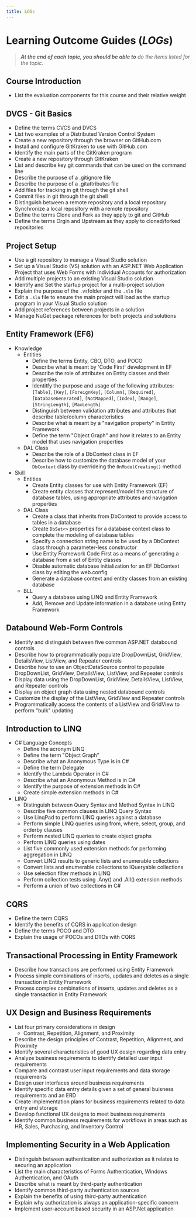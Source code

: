 ```yaml
---
title: LOGs
---
```

# Learning Outcome Guides (*LOGs*)

> ***At the end of each topic, you should be able to** do the items listed for the topic.*

## Course Introduction

- List the evaluation components for this course and their relative weight

## DVCS - Git Basics

- Define the terms CVCS and DVCS
- List two examples of a Distributed Version Control System
- Create a new repository through the browser on GitHub.com
- Install and configure GitKraken to use with GitHub.com
- Identify the main parts of the GitKraken program
- Create a new repository through GitKraken
- List and describe key git commands that can be used on the command line
- Describe the purpose of a .gitignore file
- Describe the purpose of a .gitattributes file
- Add files for tracking in git through the git shell
- Commit files in git through the git shell
- Distinguish between a remote repository and a local repository
- Synchronize a local repository with a remote repository
- Define the terms Clone and Fork as they apply to git and GitHub
- Define the terms Orgin and Upstream as they apply to cloned/forked repositories

## Project Setup

- Use a git repository to manage a Visual Studio solution
- Set up a Visual Studio (VS) solution with an ASP.NET Web Application Project that uses Web Forms with Individual Accounts for authorization
- Add multiple projects to an existing Visual Studio solution
- Identify and Set the startup project for a multi-project solution
- Explain the purpose of the `.vs`folder and the `.sln` file
- Edit a `.sln` file to ensure the main project will load as the startup program in your Visual Studio solution
- Add project references between projects in a solution
- Manage NuGet package references for both projects and solutions

## Entity Framework (EF6)

- Knowledge
  - Entities
    - Define the terms Entity, CBO, DTO, and POCO
    - Describe what is meant by 'Code First' development in EF
    - Describe the role of attributes on Entity classes and their properties
    - Identitfy the purpose and usage of the following attributes: `[Table]`, `[Key]`, `[ForeignKey]`, `[Column]`, `[Required]`, `[DatabaseGenerated]`, `[NotMapped]`, `[Index]`, `[Range]`, `[StringLength]`, `[MaxLength]`
    - Distinguish between validation attributes and attributes that describe table/column characteristics
    - Describe what is meant by a "navigation property" in Entity Framework
    - Define the term "Object Graph" and how it relates to an Entity model that uses navigation properties
  - DAL Class
    - Describe the role of a DbContext class in EF
    - Describe how to customize the database model of your `DbContext` class by overrideing the `OnModelCreating()` method
- Skill
  - Entities
    - Create Entity classes for use with Entity Framework (EF)
    - Create entity classes that represent/model the structure of database tables, using appropriate attributes and navigation properties
  - DAL Class
    - Create a class that inherits from DbContext to provide access to tables in a database
    - Create `DbSet<>` properties for a database context class to complete the modeling of database tables
    - Specify a connection string name to be used by a DbContext class through a parameter-less constructor
    - Use Entity Framework Code First as a means of generating a database from a set of Entity classes
    - Disable automatic database initialization for an EF DbContext class by editing the web.config
    - Generate a database context and entity classes from an existing database
  - BLL
    - Query a database using LINQ and Entity Framework
    - Add, Remove and Update information in a database using Entity Framework

## Databound Web-Form Controls

- Identify and distinguish between five common ASP.NET databound controls
- Describe how to programmatically populate DropDownList, GridView, DetailsView, ListView, and Repeater controls
- Describe how to use an ObjectDataSource control to populate DropDownList, GridView, DetailsView, ListView, and Repeater controls
- Display data using the DropDownList, GridView, DetailsView, ListView, and Repeater controls
- Display an object graph data using nested databound controls
- Customize the display of the ListView, GridView and Repeater controls
- Programmatically access the contents of a ListView and GridView to perform "bulk" updating

## Introduction to LINQ

- C# Language Concepts
    - Define the acronym LINQ
    - Define the term "Object Graph"
    - Describe what an Anonymous Type is in C#
    - Define the term Delegate
    - Identify the Lambda Operator in C#
    - Describe what an Anonymous Method is in C#
    - Identify the purpose of extension methods in C#
    - Create simple extension methods in C#
- LINQ
    - Distinguish between Query Syntax and Method Syntax in LINQ
    - Describe five common clauses in LINQ Query Syntax
    - Use LinqPad to perform LINQ queries against a database
    - Perform simple LINQ queries using from, where, select, group, and orderby clauses
    - Perform nested LINQ queries to create object graphs
    - Perform LINQ queries using dates
    - List five commonly used extension methods for performing aggregation in LINQ
    - Convert LINQ results to generic lists and enumerable collections
    - Convert lists and enumerable collections to IQueryable collections
    - Use selection filter methods in LINQ
    - Perform collection tests using .Any() and .All() extension methods
    - Perform a union of two collections in C#

## CQRS

- Define the term CQRS
- Identify the benefits of CQRS in application design
- Define the terms POCO and DTO
- Explain the usage of POCOs and DTOs with CQRS

## Transactional Processing in Entity Framework

- Describe how transactions are performed using Entity Framework
- Process simple combinations of inserts, updates and deletes as a single transaction in Entity Framework
- Process complex combinations of inserts, updates and deletes as a single transaction in Entity Framework

## UX Design and Business Requirements

- List four primary considerations in design
  - Contrast, Repetition, Alignment, and Proximity
- Describe the design principles of Contrast, Repetition, Alignment, and Proximity
- Identify several characteristics of good UX design regarding data entry
- Analyze business requirements to identify detailed user input requirements
- Compare and contrast user input requirements and data storage requirements
- Design user interfaces around business requirements
- Identify specific data entry details given a set of general buisness requirements and an ERD
- Create implementation plans for business requirements related to data entry and storage
- Develop functional UX designs to meet business requirements
- Identify common business requirements for workflows in areas such as HR, Sales, Purchasing, and Inventory Control

## Implementing Security in a Web Application

- Distinguish between authentication and authorization as it relates to securing an application
- List the main characteristics of Forms Authentication, Windows Authentication, and OAuth
- Describe what is meant by third-party authentication
- Identify common third-party authentication sources
- Explain the benefits of using third-party authentication
- Explain why authorization is always an application-specific concern
- Implement user-account based security in an ASP.Net application
